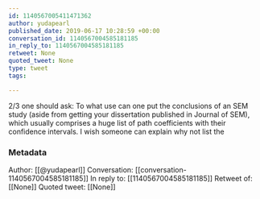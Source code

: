 ```yaml
---
id: 1140567005411471362
author: yudapearl
published_date: 2019-06-17 10:28:59 +00:00
conversation_id: 1140567004585181185
in_reply_to: 1140567004585181185
retweet: None
quoted_tweet: None
type: tweet
tags:

---
```


2/3 one should ask: To what use can one put the conclusions of an SEM study (aside from getting your dissertation published in Journal of SEM), which usually comprises a huge list of path coefficients with their confidence intervals. I wish someone can explain why not list the

### Metadata

Author: [[@yudapearl]]
Conversation: [[conversation-1140567004585181185]]
In reply to: [[1140567004585181185]]
Retweet of: [[None]]
Quoted tweet: [[None]]
